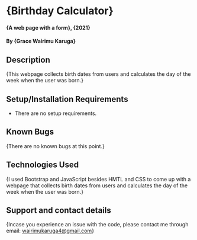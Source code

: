 # {Birthday Calculator}

#### {A web page with a form}, {2021}

#### By **{Grace Wairimu Karuga}**

## Description

{This webpage collects birth dates from users and calculates the day of the week when the user was born.}

## Setup/Installation Requirements

- There are no setup requirements.

## Known Bugs

{There are no known bugs at this point.}

## Technologies Used

{I used Bootstrap and JavaScript besides HMTL and CSS to come up with a webpage that collects birth dates from users and calculates the day of the week when the user was born.}

## Support and contact details

{Incase you experience an issue with the code, please contact me through email: wairimukaruga4@gmail.com}
